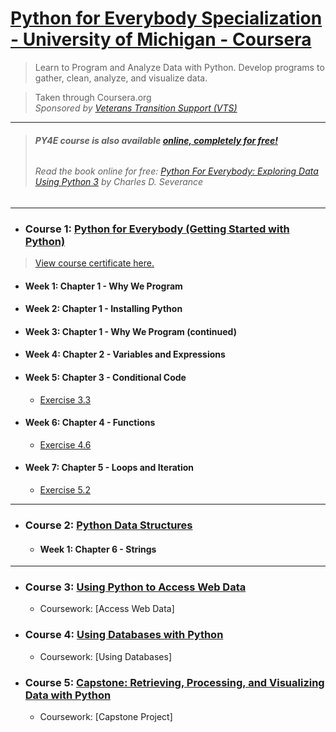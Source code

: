 # [Python for Everybody Specialization - University of Michigan - Coursera](https://www.coursera.org/programs/vts-learning-program-nvi2e/specializations/python)
> Learn to Program and Analyze Data with Python. Develop programs to gather, clean, analyze, and visualize data.

> Taken through Coursera.org  
> *Sponsored by [Veterans Transition Support (VTS)](https://veteranstransitionsupport.org/)*  

***  

> ###### **PY4E course is also available [online, completely for free!](https://www.py4e.com/)**
> ###### Read the book online for free: [<ins>Python For Everybody: *Exploring Data Using Python 3*</ins>](http://do1.dr-chuck.com/pythonlearn/EN_us/pythonlearn.pdf) by Charles D. Severance

***


- ### **Course 1:** [Python for Everybody (Getting Started with Python)](https://www.coursera.org/programs/vts-learning-program-nvi2e/learn/python?specialization=python)
> [View course certificate here.](https://coursera.org/share/fe156ce693dc15718321be86b07818f7)

  - #### Week 1: Chapter 1 - Why We Program

  - #### Week 2: Chapter 1 - Installing Python

  - #### Week 3: Chapter 1 - Why We Program (continued)

  - #### Week 4: Chapter 2 - Variables and Expressions

  - #### Week 5: Chapter 3 - Conditional Code

    - [Exercise 3.3](Python-Programs/3-3-PY4E.py)

  - #### Week 6: Chapter 4 - Functions

    - [Exercise 4.6](Python-Programs/4-6-PY4E.py)

  - #### Week 7: Chapter 5 - Loops and Iteration

    - [Exercise 5.2](Python-Programs/5-2-PY4E.py)

***

- ### **Course 2:** [Python Data Structures](https://www.coursera.org/learn/python-data/)

  - #### Week 1: Chapter 6 - Strings
 
***

- ### **Course 3:** [Using Python to Access Web Data](https://www.coursera.org/programs/vts-learning-program-nvi2e/learn/python-network-data?specialization=python)
  - Coursework: [Access Web Data]

- ### **Course 4:** [Using Databases with Python](https://www.coursera.org/programs/vts-learning-program-nvi2e/learn/python-databases?specialization=python)
  - Coursework: [Using Databases]

- ### **Course 5:** [Capstone: Retrieving, Processing, and Visualizing Data with Python](https://www.coursera.org/programs/vts-learning-program-nvi2e/learn/python-data-visualization?specialization=python)
  - Coursework: [Capstone Project]


  
